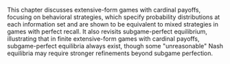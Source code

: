 This chapter discusses extensive-form games with cardinal payoffs, focusing on behavioral strategies, which specify probability distributions at each information set and are shown to be equivalent to mixed strategies in games with perfect recall. It also revisits subgame-perfect equilibrium, illustrating that in finite extensive-form games with cardinal payoffs, subgame-perfect equilibria always exist, though some "unreasonable" Nash equilibria may require stronger refinements beyond subgame perfection.
